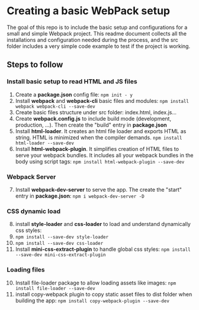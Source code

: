 # Creating a basic WebPack setup

The goal of this repo is to include the basic setup and configurations for a small and simple Webpack project. This readme document collects all the installations and configuration needed during the process, and the src folder includes a very simple code example to test if the project is working.
## Steps to follow

### Install basic setup to read HTML and JS files
1. Create a **package.json** config file: ```npm init - y``` 
2. Install **webpack** and **webpack-cli** basic files and modules: ```npm install webpack webpack-cli --save-dev```
3. Create basic files structure under src folder: index.html, index.js...
4. Create **webpack.config.js** to include build mode (development, production, ...). Then create the "build" entry in **package.json**
5. Install **html-loader**. It creates an html file loader and exports HTML as string. HTML is minimized when the compiler demands. ```npm install html-loader --save-dev```
6. Install **html-webpack-plugin**. It simplifies creation of HTML files to serve your webpack bundles. It includes all your webpack bundles in the body using script tags: ```npm install html-webpack-plugin --save-dev``` 

### Webpack Server
7. Install **webpack-dev-server** to serve the app. The create the "start" entry in **package.json**: ```npm i webpack-dev-server -D```

### CSS dynamic load
8. install **style-loader** and **css-loader** to load and understand dynamically css styles:
 1. ```npm install --save-dev style-loader```
 2. ```npm install --save-dev css-loader```
9. Install **mini-css-extract-plugin** to handle global css styles:  ```npm install --save-dev mini-css-extract-plugin```

### Loading files
10. Install file-loader package to allow loading assets like images: ```npm install file-loader --save-dev```
11. install copy-webpack plugin to copy static asset files to dist folder when building the app: ```npm install copy-webpack-plugin --save-dev```